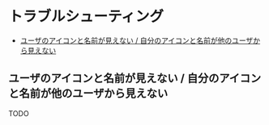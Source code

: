 # トラブルシューティング

- [ユーザのアイコンと名前が見えない / 自分のアイコンと名前が他のユーザから見えない](#cannot-see-profile)

<h2 id="cannot-see-profile">ユーザのアイコンと名前が見えない / 自分のアイコンと名前が他のユーザから見えない</h2>

TODO
